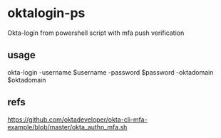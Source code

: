 # oktalogin-ps #
Okta-login from powershell script with mfa push verification

## usage ##
okta-login -username $username -password $password -oktadomain $oktadomain


## refs ##
https://github.com/oktadeveloper/okta-cli-mfa-example/blob/master/okta_authn_mfa.sh
